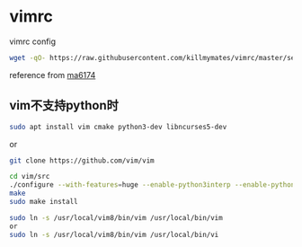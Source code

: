 # vimrc
vimrc config

```sh
wget -qO- https://raw.githubusercontent.com/killmymates/vimrc/master/setup.sh | sh -x
```

reference from [ma6174](https://github.com/ma6174/vim-deprecated)


## vim不支持python时

```sh
sudo apt install vim cmake python3-dev libncurses5-dev
```
or
```sh
git clone https://github.com/vim/vim

cd vim/src 
./configure --with-features=huge --enable-python3interp --enable-pythoninterp --with-python-config-dir=/usr/lib/python2.7/config-x86_64-linux-gnu/ --enable-rubyinterp --enable-luainterp --enable-perlinterp --with-python3-config-dir=/usr/lib/python3.5/config-3.5m-x86_64-linux-gnu/ --enable-multibyte --enable-cscope --prefix=/usr/local/vim8/
make
sudo make install

sudo ln -s /usr/local/vim8/bin/vim /usr/local/bin/vim
or
sudo ln -s /usr/local/vim8/bin/vim /usr/local/bin/vi
```
